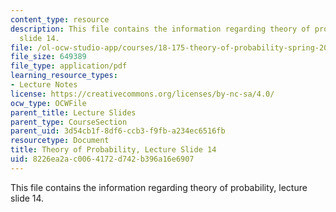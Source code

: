 ```yaml
---
content_type: resource
description: This file contains the information regarding theory of probability, lecture
  slide 14.
file: /ol-ocw-studio-app/courses/18-175-theory-of-probability-spring-2014/8226ea2ac0064172d742b396a16e6907_MIT18_175S14_Lecture14.pdf
file_size: 649389
file_type: application/pdf
learning_resource_types:
- Lecture Notes
license: https://creativecommons.org/licenses/by-nc-sa/4.0/
ocw_type: OCWFile
parent_title: Lecture Slides
parent_type: CourseSection
parent_uid: 3d54cb1f-8df6-ccb3-f9fb-a234ec6516fb
resourcetype: Document
title: Theory of Probability, Lecture Slide 14
uid: 8226ea2a-c006-4172-d742-b396a16e6907
---
```

This file contains the information regarding theory of probability, lecture slide 14.